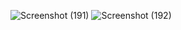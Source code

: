 ![Screenshot (191)](https://github.com/Asur-SujalShrestha/Dynamic-e-commerce-Website/assets/165811708/f49ba641-9062-4bc5-8dbc-6b58956345d3)
![Screenshot (192)](https://github.com/Asur-SujalShrestha/Dynamic-e-commerce-Website/assets/165811708/aeb98b83-f801-4664-b2f1-01ce63a05bfa)
